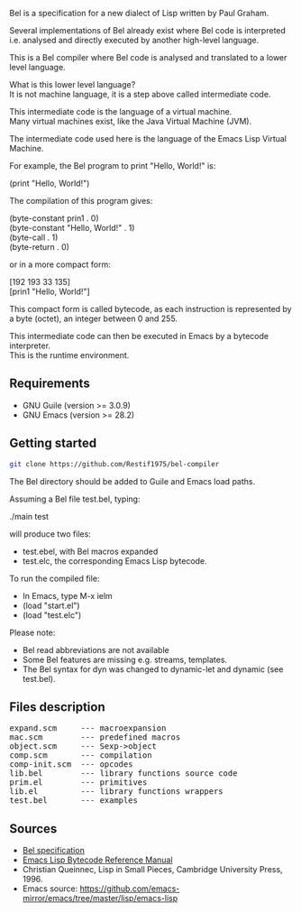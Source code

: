 Bel is a specification for a new dialect of Lisp written by Paul Graham.

Several implementations of Bel already exist where Bel code is interpreted i.e. analysed and directly executed by another high-level language.

This is a Bel compiler where Bel code is analysed and translated to a lower level language.

What is this lower level language?  
It is not machine language, it is a step above called intermediate code.

This intermediate code is the language of a virtual machine.   
Many virtual machines exist, like the Java Virtual Machine (JVM).  

The intermediate code used here is the language of the Emacs Lisp Virtual Machine.

For example, the Bel program to print "Hello, World!" is:

(print "Hello, World!")

The compilation of this program gives:

(byte-constant prin1 . 0)  
(byte-constant "Hello, World!" . 1)  
(byte-call . 1)  
(byte-return . 0)  

or in a more compact form:

[192 193 33 135]  
[prin1 "Hello, World!"]  

This compact form is called bytecode, as each instruction is represented by a byte (octet), an integer between 0 and 255.

This intermediate code can then be executed in Emacs by a bytecode interpreter.  
This is the runtime environment.

## Requirements

- GNU Guile (version >= 3.0.9)
- GNU Emacs (version >= 28.2)

## Getting started

```sh
git clone https://github.com/Restif1975/bel-compiler
```

The Bel directory should be added to Guile and Emacs load paths.

Assuming a Bel file test.bel, typing:

./main test

will produce two files:

- test.ebel, with Bel macros expanded
- test.elc, the corresponding Emacs Lisp bytecode.

To run the compiled file:

- In Emacs, type M-x ielm
- (load "start.el")
- (load "test.elc")

Please note:

- Bel read abbreviations are not available
- Some Bel features are missing e.g. streams, templates.
- The Bel syntax for dyn was changed to dynamic-let and dynamic (see test.bel).

## Files description
<pre>
expand.scm     --- macroexpansion  
mac.scm        --- predefined macros  
object.scm     --- Sexp->object  
comp.scm       --- compilation  
comp-init.scm  --- opcodes  
lib.bel        --- library functions source code  
prim.el        --- primitives  
lib.el         --- library functions wrappers  
test.bel       --- examples  
</pre>
## Sources

- [Bel specification](http://www.paulgraham.com/bel.html)
- [Emacs Lisp Bytecode Reference Manual](https://rocky.github.io/elisp-bytecode.pdf)
- Christian Queinnec, Lisp in Small Pieces, Cambridge University Press, 1996.
- Emacs source: https://github.com/emacs-mirror/emacs/tree/master/lisp/emacs-lisp



















